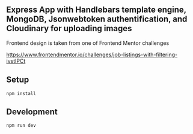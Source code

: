 ## Express App with Handlebars template engine, MongoDB, Jsonwebtoken authentification, and Cloudinary for uploading images

Frontend design is taken from one of Frontend Mentor challenges

https://www.frontendmentor.io/challenges/job-listings-with-filtering-ivstIPCt

## Setup

```
npm install
```

## Development

```
npm run dev
```
